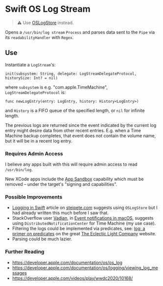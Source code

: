 # Swift OS Log Stream

> ⚠️ Use [OSLogStore](https://developer.apple.com/documentation/oslog/oslogstore) instead.

Opens a `/usr/bin/log stream` `Process` and parses data sent to the `Pipe` via its `readabilityHandler` with `Regex`.

## Use

Instantiate a `LogStream`'s:

`init(subsystem: String, delegate: LogStreamDelegateProtocol, historySize: Int? = nil)`

where `subsystem` is e.g. "com.apple.TimeMachine", `LogStreamDelegateProtocol` is:

`func newLogEntry(entry: LogEntry, history: History<LogEntry>)`

and `History` is a FIFO queue of the specified length, or `nil` for infinite length.

The previous logs are returned since the event indicated by the current log entry might desire data from other recent entries. E.g. when a Time Machine backup completes, that event does not contain the volume name, but it will be in a recent log entry.

### Requires Admin Access

I believe any apps built with this will require admin access to read `/usr/bin/log`.

New XCode apps include the [App Sandbox](https://developer.apple.com/documentation/xcode/configuring-the-macos-app-sandbox) capability which must be removed – under the target's "signing and capabilities".

### Possible Improvements

* [Logging in Swift](https://steipete.com/posts/logging-in-swift/) article on [steipete.com](http://steipete.com) suggests using `OSLogStore` but I had already written this much before I saw that.
* StackOverflow user [Vadian](https://stackoverflow.com/users/5044042/vadian), in [Event notifications in macOS](https://stackoverflow.com/questions/54927655/event-notifications-in-macos), suggests using `DistributedNotificationCenter` for Time Machine (my use case). 
* Filtering the logs could be implemented via predicates, see: [log: a primer on predicates](https://eclecticlight.co/2016/10/17/log-a-primer-on-predicates/) on the great [The Eclectic Light Company](https://eclecticlight.co) website.
* Parsing could be much lazier.

### Further Reading

* https://developer.apple.com/documentation/os/os_log
* https://developer.apple.com/documentation/os/logging/viewing_log_messages
* https://developer.apple.com/videos/play/wwdc2020/10168/